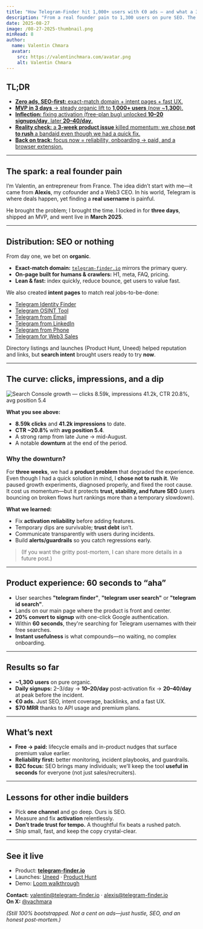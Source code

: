 ```yaml
---
title: "How Telegram-Finder hit 1,000+ users with €0 ads — and what a 3-week product setback taught us"
description: "From a real founder pain to 1,300 users on pure SEO. The playbook, the growth curve, and an honest look at the dip when we chose stability over rushing a fix."
date: 2025-08-27
image: /08-27-2025-thumbnail.png
minRead: 8
author:
  name: Valentin Chmara
  avatar:
    src: https://valentinchmara.com/avatar.png
    alt: Valentin Chmara
---
```


## TL;DR

- [**Zero ads, SEO-first:** exact-match domain + intent pages + fast UX.](#distribution-seo-or-nothing)
- [**MVP in 3 days** → steady organic lift to **1,000+ users** (now ~**1,300**).](#the-spark-a-real-founder-pain)
- [**Inflection:** fixing activation (free-plan bug) unlocked **10–20 signups/day**, later **20–40/day**.](#the-curve-clicks-impressions-and-a-dip)
- [**Reality check:** a **3-week product issue** killed momentum; we chose **not to rush** a bandaid even though we had a quick fix.](#why-the-downturn)
- [**Back on track:** focus now = reliability, onboarding → paid, and a browser extension.](#whats-next)

---

## The spark: a real founder pain

I’m Valentin, an entrepreneur from France. The idea didn’t start with me—it came from **Alexis**, my cofounder and a Web3 CEO. In his world, Telegram is where deals happen, yet finding a **real username** is painful.

He brought the problem; I brought the time. I locked in for **three days**, shipped an MVP, and went live in **March 2025**.

---

## Distribution: SEO or nothing

From day one, we bet on **organic**.

- **Exact-match domain:** [`telegram-finder.io`](https://www.telegram-finder.io) mirrors the primary query.  
- **On-page built for humans & crawlers:** H1, meta, FAQ, pricing.  
- **Lean & fast:** index quickly, reduce bounce, get users to value fast.

We also created **intent pages** to match real jobs-to-be-done:

- [Telegram Identity Finder](https://www.telegram-finder.io/telegram-identity-finder)
- [Telegram OSINT Tool](https://www.telegram-finder.io/telegram-osint-tool)
- [Telegram from Email](https://www.telegram-finder.io/telegram-from-email)
- [Telegram from LinkedIn](https://www.telegram-finder.io/linkedin-to-telegram)
- [Telegram from Phone](https://www.telegram-finder.io/telegram-from-phone-number)
- [Telegram for Web3 Sales](https://www.telegram-finder.io/telegram-for-web3-sales)

Directory listings and launches (Product Hunt, Uneed) helped reputation and links, but **search intent** brought users ready to try **now**.

---

## The curve: clicks, impressions, and a dip

![Search Console growth — clicks 8.59k, impressions 41.2k, CTR 20.8%, avg position 5.4](/08-27-2025-search-console.png)

**What you see above:**
- **8.59k clicks** and **41.2k impressions** to date.  
- **CTR ~20.8%** with **avg position 5.4**.  
- A strong ramp from late June → mid-August.  
- A notable **downturn** at the end of the period.

### Why the downturn?

For **three weeks**, we had a **product problem** that degraded the experience. Even though I had a quick solution in mind, I **chose not to rush it**. We paused growth experiments, diagnosed properly, and fixed the root cause. It cost us momentum—but it protects **trust, stability, and future SEO** (users bouncing on broken flows hurt rankings more than a temporary slowdown).

**What we learned:**
- Fix **activation reliability** before adding features.  
- Temporary dips are survivable; **trust debt** isn’t.  
- Communicate transparently with users during incidents.  
- Build **alerts/guardrails** so you catch regressions early.

> (If you want the gritty post-mortem, I can share more details in a future post.)

---

## Product experience: 60 seconds to “aha”

- User searches **"telegram finder"**, **"telegram user search"** or **"telegram id search"**. 
- Lands on our main page where the product is front and center.  
- **20% convert to signup** with one-click Google authentication.
- Within **60 seconds**, they're searching for Telegram usernames with their free searches.
- **Instant usefulness** is what compounds—no waiting, no complex onboarding.

---

## Results so far

- **~1,300 users** on pure organic.  
- **Daily signups:** 2–3/day → **10–20/day** post-activation fix → **20–40/day** at peak before the incident.  
- **€0 ads.** Just SEO, intent coverage, backlinks, and a fast UX.
- **$70 MRR** thanks to API usage and premium plans.

---

## What’s next

- **Free → paid:** lifecycle emails and in-product nudges that surface premium value earlier.  
- **Reliability first:** better monitoring, incident playbooks, and guardrails.  
- **B2C focus:** SEO brings many individuals; we’ll keep the tool **useful in seconds** for everyone (not just sales/recruiters).

---

## Lessons for other indie builders

- Pick **one channel** and go deep. Ours is SEO.  
- Measure and fix **activation** relentlessly.  
- **Don’t trade trust for tempo.** A thoughtful fix beats a rushed patch.  
- Ship small, fast, and keep the copy crystal-clear.

---

## See it live

- Product: [**telegram-finder.io**](https://www.telegram-finder.io)
- Launches: [Uneed](https://www.uneed.best/tool/telegram-finder) · [Product Hunt](https://www.producthunt.com/products/telegram-finder/launches/telegram-finder)  
- Demo: [Loom walkthrough](https://www.loom.com/share/264eb26562664ed88fb1a1054d493198)

**Contact:** valentin@telegram-finder.io · alexis@telegram-finder.io  
**On X:** [@vachmara](https://x.com/vachmara)

*(Still 100% bootstrapped. Not a cent on ads—just hustle, SEO, and an honest post-mortem.)*
